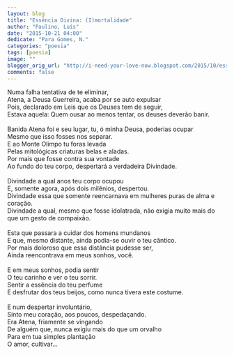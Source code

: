 ```yaml
---
layout: blog
title: "Essência Divina: (I)mortalidade"
author: "Paulino, Luís"
date: "2015-10-21 04:00"
dedicate: "Para Gomes, N."
categories: "poesia"
tags: [poesia]
image: ""
blogger_orig_url: "http://i-need-your-love-now.blogspot.com/2015/10/essencia-divina-imortalidade.html"
comments: false
---
```


Numa falha tentativa de te eliminar,\
Atena, a Deusa Guerreira, acaba por se auto expulsar\
Pois, declarado em Leis que os Deuses tem de seguir,\
Estava aquela: Quem ousar ao menos tentar, os deuses deverão banir.\
\
Banida Atena foi e seu lugar, tu, ó minha Deusa, poderias ocupar\
Mesmo que isso fosses nos separar.\
E ao Monte Olimpo tu foras levada\
Pelas mitológicas criaturas belas e aladas.\
Por mais que fosse contra sua vontade\
Ao fundo do teu corpo, despertará a verdadeira Divindade.\
\
Divindade a qual anos teu corpo ocupou\
E, somente agora, após dois milênios, despertou.\
Divindade essa que somente reencarnava em mulheres puras de alma e coração.\
Divindade a qual, mesmo que fosse idolatrada, não exigia muito mais do que um gesto de compaixão.\
\
Esta que passara a cuidar dos homens mundanos\
E que, mesmo distante, ainda podia-se ouvir o teu cântico.\
Por mais doloroso que essa distância pudesse ser,\
Ainda reencontrava em meus sonhos, você.\
\
E em meus sonhos, podia sentir\
O teu carinho e ver o teu sorrir.\
Sentir a essência do teu perfume\
E desfrutar dos teus beijos, como nunca tivera este costume.\
\
E num despertar involuntário,\
Sinto meu coração, aos poucos, despedaçando.\
Era Atena, friamente se vingando\
De alguém que, nunca exigiu mais do que um orvalho\
Para em tua simples plantação\
O amor, cultivar...
